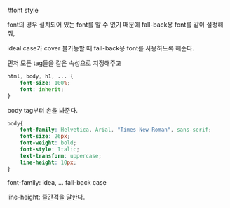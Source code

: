 #font style

font의 경우 설치되어 있는 font를 알 수 없기 때문에 fall-back용 font를 같이 설정해줘,

ideal case가 cover 불가능할 때 fall-back용 font를 사용하도록 해준다. 

먼저 모든 tag들을 같은 속성으로 지정해주고 

```css
html, body, h1, ... {
	font-size: 100%;
	font: inherit;
}
```

body tag부터 손을 봐준다.

```css
body{
	font-family: Helvetica, Arial, "Times New Roman", sans-serif;
	font-size: 26px;
	font-weight: bold;
	font-style: Italic;
	text-transform: uppercase;
	line-height: 10px;
}
```

font-family: idea, ... fall-back case

line-height: 줄간격을 말한다. 
